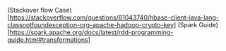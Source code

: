 

(Stackover flow Case) [https://stackoverflow.com/questions/61043740/hbase-client-java-lang-classnotfoundexception-org-apache-hadoop-crypto-key]
(Spark Guide) [https://spark.apache.org/docs/latest/rdd-programming-guide.html#transformations]
